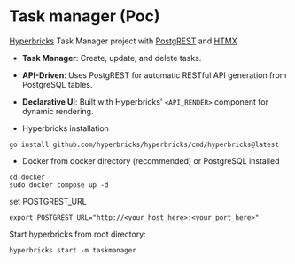 # Task manager (Poc) 

[Hyperbricks](https://github.com/hyperbricks) Task Manager project with [PostgREST](https://postgrest.org/) and [HTMX](https://htmx.org/)

- **Task Manager**: Create, update, and delete tasks.
- **API-Driven**: Uses PostgREST for automatic RESTful API generation from PostgreSQL tables.
- **Declarative UI**: Built with Hyperbricks' `<API_RENDER>` component for dynamic rendering.


- Hyperbricks installation

```
go install github.com/hyperbricks/hyperbricks/cmd/hyperbricks@latest
```

- Docker from docker directory (recommended) or PostgreSQL installed
```
cd docker
sudo docker compose up -d
```

set POSTGREST_URL
```
export POSTGREST_URL="http://<your_host_here>:<your_port_here>"
```

Start hyperbricks from root directory:
```
hyperbricks start -m taskmanager
```
